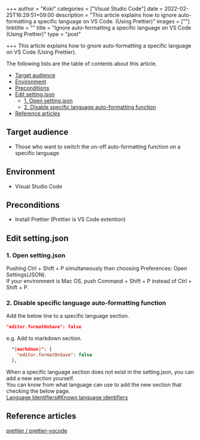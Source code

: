 +++
author = "Koki"
categories = ["Visual Studio Code"]
date = 2022-02-25T16:29:51+09:00
description = "This article explains how to ignore auto-formatting a specific language on VS Code. (Using Prettier)"
images = [""]
linktitle = ""
title = "Ignore auto-formatting a specific language on VS Code (Using Prettier)"
type = "post"

+++
This article explains how to gnore auto-formatting a specific language on VS Code (Using Prettier).

The following lists are the table of contents about this article.
<!-- START doctoc generated TOC please keep comment here to allow auto update -->
<!-- DON'T EDIT THIS SECTION, INSTEAD RE-RUN doctoc TO UPDATE -->


- <font color="#1111cc">[Target audience](#target-audience)</font>
- <font color="#1111cc">[Environment](#environment)</font>
- <font color="#1111cc">[Preconditions](#preconditions)</font>
- <font color="#1111cc">[Edit setting.json](#edit-settingjson)</font>
  - <font color="#1111cc">[1. Open setting.json](#1-open-settingjson)</font>
  - <font color="#1111cc">[2. Disable specific language auto-formatting function](#2-disable-specific-language-auto-formatting-function)</font>
- <font color="#1111cc">[Reference articles](#reference-articles)</font>

<!-- END doctoc generated TOC please keep comment here to allow auto update -->


## Target audience
- Those who want to switch the on-off auto-formatting function on a specific language


## Environment
- Visual Studio Code


## Preconditions
- Install Prettier (Prettier is VS Code extention)

## Edit setting.json
### 1. Open setting.json
Pushing Ctrl + Shift + P simultaneously then choosing Preferences: Open Settings(JSON).  
If your environment is Mac OS, push Command + Shift + P instead of Ctrl + Shift + P.


### 2. Disable specific language auto-formatting function
Add the below line to a specific language section.
```json
"editor.formatOnSave": false
```

e.g. Add to markdown section.
```json
  "[markdown]": {
    "editor.formatOnSave": false
  },
```

When a specific language section does not exist in the setting.json, you can add a new section yourself.  
You can know from what language can use to add the new section that checking the below page.   
<a href="https://code.visualstudio.com/docs/languages/identifiers#_known-language-identifiers"  target="_blank">Language Identifiers#Known language identifiers</a>


## Reference articles
<a href="https://github.com/prettier/prettier-vscode" target="_blank">prettier / prettier-vscode</a>
